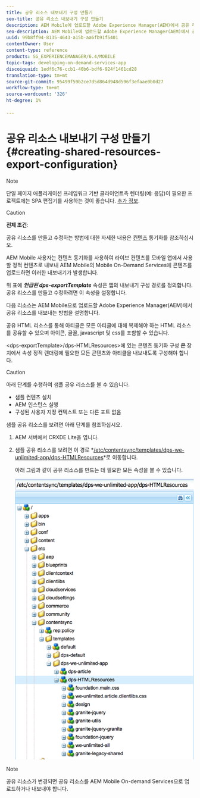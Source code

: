 ```yaml
---
title: 공유 리소스 내보내기 구성 만들기
seo-title: 공유 리소스 내보내기 구성 만들기
description: AEM Mobile에 업로드할 Adobe Experience Manager(AEM)에서 공유 리소스를 내보내는 방법을 알아보려면 이 페이지를 따르십시오.
seo-description: AEM Mobile에 업로드할 Adobe Experience Manager(AEM)에서 공유 리소스를 내보내는 방법을 알아보려면 이 페이지를 따르십시오.
uuid: 99b8ff94-8135-4643-a15b-aa6fb91f5401
contentOwner: User
content-type: reference
products: SG_EXPERIENCEMANAGER/6.4/MOBILE
topic-tags: developing-on-demand-services-app
discoiquuid: 1edf6c76-ccb1-40b6-bdf6-924f1461cd28
translation-type: tm+mt
source-git-commit: 95499f59b2ce7d5d864d948d596f3efaae0b0d27
workflow-type: tm+mt
source-wordcount: '326'
ht-degree: 1%

---
```



# 공유 리소스 내보내기 구성 만들기{#creating-shared-resources-export-configuration}

>[!NOTE]
>
>단일 페이지 애플리케이션 프레임워크 기반 클라이언트측 렌더링(예: 응답)이 필요한 프로젝트에는 SPA 편집기를 사용하는 것이 좋습니다. [추가 정보](/help/sites-developing/spa-overview.md).

>[!CAUTION]
>
>**전제 조건**:
>
>공유 리소스를 만들고 수정하는 방법에 대한 자세한 내용은 [컨텐츠](/help/mobile/mobile-ondemand-contentsync.md) 동기화를 참조하십시오.

AEM Mobile 사용자는 컨텐츠 동기화를 사용하여 라이브 컨텐츠를 모바일 앱에서 사용할 정적 컨텐츠로 내보내 AEM Mobile의 Mobile On-Demand Services에 콘텐츠를 업로드하면 이러한 내보내기가 발생합니다.

위 표에 ***언급된 dps-exportTemplate*** 속성은 앱의 내보내기 구성 경로를 정의합니다. 공유 리소스를 만들고 수정하려면 이 속성을 설정합니다.

다음 리소스는 AEM Mobile으로 업로드할 Adobe Experience Manager(AEM)에서 공유 리소스를 내보내는 방법을 설명합니다.

공유 HTML 리소스를 통해 아티클은 모든 아티클에 대해 복제해야 하는 HTML 리소스를 공유할 수 있으며 아이콘, 글꼴, javascript 및 css를 포함할 수 있습니다.

&lt;dps-exportTemplate>/dps-HTMLResources>에 있는 콘텐츠 동기화 구성 **은** 장치에서 속성 정적 렌더링에 필요한 모든 콘텐츠와 아티클을 내보내도록 구성해야 합니다.

>[!CAUTION]
>
>아래 단계를 수행하여 샘플 공유 리소스를 볼 수 있습니다.
>
>* 샘플 컨텐츠 설치
>* AEM 인스턴스 실행
>* 구성된 사용자 지정 컨텍스트 또는 다른 포트 없음

>



샘플 공유 리소스를 보려면 아래 단계를 참조하십시오.

1. AEM 서버에서 CRXDE Lite을 엽니다.
1. 샘플 공유 리소스를 보려면 이 경로 *[/etc/contentsync/templates/dps-we-unlimited-app/dps-HTMLResources](http://localhost:4502/crx/de/index.jsp#/etc/contentsync/templates/dps-we-unlimited-app/dps-HTMLResources)*로 이동합니다.

   아래 그림과 같이 공유 리소스를 만드는 데 필요한 모든 속성을 볼 수 있습니다.

   ![chlimage_1-145](assets/chlimage_1-145.png)

>[!NOTE]
>
>공유 리소스가 변경되면 공유 리소스를 AEM Mobile On-demand Services으로 업로드하거나 내보내야 합니다.

